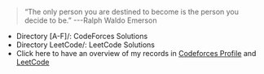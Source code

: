 
>“The only person you are destined to become is the person you decide to be.”
>                                                         ---Ralph Waldo Emerson
- Directory [A-F]/: CodeForces Solutions
- Directory LeetCode/: LeetCode Solutions
- Click here to have an overview of my records in [Codeforces Profile](http://codeforces.com/profile/facebook-calvin) and [LeetCode](https://leetcode.com/calvin_hang/)
